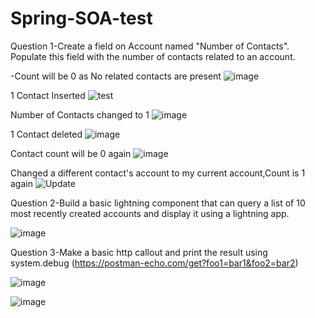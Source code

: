 # Spring-SOA-test
Question 1-Create a field on Account named "Number of Contacts". Populate this field with the number of contacts related to an account. 

-Count will be 0 as No related contacts are present
![image](https://github.com/hirakhaaan/Spring-SOA-test/assets/56363859/2cfac2da-04f0-4004-a788-7dec2d508f70)

1 Contact Inserted
![test](https://github.com/hirakhaaan/Spring-SOA-test/assets/56363859/4d760957-9f90-49c2-b181-5d9620dabe7b)

Number of Contacts changed to 1
![image](https://github.com/hirakhaaan/Spring-SOA-test/assets/56363859/bad4411a-e427-4bfb-b882-5f40f43048b3)

1 Contact deleted
![image](https://github.com/hirakhaaan/Spring-SOA-test/assets/56363859/d99efd22-3fc3-42c5-8a74-a5b7a4f0ff1e)

Contact count will be 0 again
![image](https://github.com/hirakhaaan/Spring-SOA-test/assets/56363859/703b8325-2522-459e-8c51-bdf35ce99577)

Changed a different contact's account to my current account,Count is 1 again
![Update](https://github.com/hirakhan16/Spring-SOA-test/assets/56363859/7143877c-899c-4872-9524-89e9a4fa9db4)



Question 2-Build a basic lightning component that can query a list of 10 most recently created accounts and display it using a lightning app. 

![image](https://github.com/hirakhaaan/Spring-SOA-test/assets/56363859/c8761e1a-e301-4ca5-bbb4-cf4003aba67c)



Question 3-Make a basic http callout and print the result using system.debug (https://postman-echo.com/get?foo1=bar1&foo2=bar2)

![image](https://github.com/hirakhaaan/Spring-SOA-test/assets/56363859/636c7893-f392-4cc7-8e1e-6b5aa47a963c)

![image](https://github.com/hirakhaaan/Spring-SOA-test/assets/56363859/be92bf70-4cfe-44bb-979b-c323a1029144)

